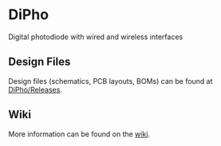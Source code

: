 # DiPho

Digital photodiode with wired and wireless interfaces

## Design Files

Design files (schematics, PCB layouts, BOMs) can be found at [DiPho/Releases](https://github.com/sinara-hw/DiPho/releases).

## Wiki

More information can be found on the [wiki](https://github.com/sinara-hw/DiPho/wiki).
